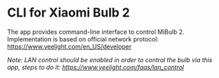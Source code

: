 # CLI for Xiaomi Bulb 2

The app provides command-line interface to control MiBulb 2. Implementation is based on official network protocol: https://www.yeelight.com/en_US/developer


*Note: LAN control should be enabled in order to control the bulb via this app, steps to do it: https://www.yeelight.com/faqs/lan_control*